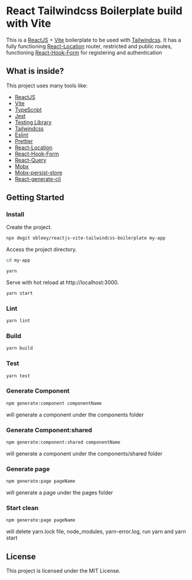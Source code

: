 # React Tailwindcss Boilerplate build with Vite

This is a [ReactJS](https://reactjs.org) + [Vite](https://vitejs.dev) boilerplate to be used with [Tailwindcss](https://tailwindcss.com). It has a fully functioning [React-Location](https://react-location.tanstack.com/) router, restricted and public routes, functioning [React-Hook-Form](https://react-hook-form.com/) for registering and authentication

## What is inside?

This project uses many tools like:

- [ReactJS](https://reactjs.org)
- [Vite](https://vitejs.dev)
- [TypeScript](https://www.typescriptlang.org)
- [Jest](https://jestjs.io)
- [Testing Library](https://testing-library.com)
- [Tailwindcss](https://tailwindcss.com)
- [Eslint](https://eslint.org)
- [Prettier](https://prettier.io)
- [React-Location](https://react-location.tanstack.com/)
- [React-Hook-Form](https://react-hook-form.com/)
- [React-Query](https://react-query.tanstack.com/)
- [Mobx](https://mobx.js.org/README.html)
- [Mobx-persist-store](https://github.com/quarrant/mobx-persist-store)
- [React-generate-cli](https://github.com/arminbro/generate-react-cli)

## Getting Started

### Install

Create the project.

```bash
npx degit obleey/reactjs-vite-tailwindcss-boilerplate my-app
```

Access the project directory.

```bash
cd my-app
```

```bash
yarn
```

Serve with hot reload at http://localhost:3000.

```bash
yarn start
```

### Lint

```bash
yarn lint
```

### Build

```bash
yarn build
```

### Test

```bash
yarn test
```

### Generate Component

```bash
npm generate:component componentName
```

will generate a component under the components folder

### Generate Component:shared

```bash
npm generate:component:shared componentName
```

will generate a component under the components/shared folder

### Generate page

```bash
npm generate:page pageName
```

will generate a page under the pages folder

### Start clean

```bash
npm generate:page pageName
```

will delete yarn.lock file, node_modules, yarn-error.log, run yarn and yarn start

## License

This project is licensed under the MIT License.
